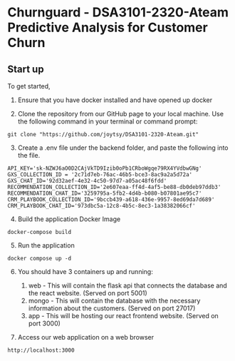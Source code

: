 # Churnguard - DSA3101-2320-Ateam Predictive Analysis for Customer Churn
## Start up
To get started,

1. Ensure that you have docker installed and have opened up docker

2. Clone the repository from our GitHub page to your local machine. Use the following command in your terminal or command prompt:
```
git clone "https://github.com/joytsy/DSA3101-2320-Ateam.git"
```
3. Create a .env file under the backend folder, and paste the following into the file.
```
API_KEY='sk-NZWJ6aO0D2CAjVkTD9Izib0oPb1CRboWgqe79RX4YVdbwGNg'
GXS_COLLECTION_ID = '2c71d7eb-76ac-46b5-bce3-8ac9a2a5d72a'
GXS_CHAT_ID='92d32aef-4e32-4c50-97d7-a05ac48f6fdd'
RECOMMENDATION_COLLECTION_ID='2e607eaa-ff4d-4af5-be88-db0deb97ddb3'
RECOMMENDATION_CHAT_ID='3259795a-5fb2-4d4b-b080-b07801ae95c7'
CRM_PLAYBOOK_COLLECTION_ID='9bccb439-a618-436e-9957-8ed69da7d689'
CRM_PLAYBOOK_CHAT_ID='973dbc5a-12c8-4b5c-8ec3-1a38382066cf'
````

4. Build the application Docker Image
```
docker-compose build 
```

5. Run the application
```
docker compose up -d
```

6. You should have 3 containers up and running:

    1. web - This will contain the flask api that connects the database and the react website. (Served on port 5001)
    2. mongo - This will contain the database with the necessary information about the customers. (Served on port 27017)
    3. app - This will be hosting our react frontend website. (Served on port 3000)


7. Access our web application on a web browser
```
http://localhost:3000
```



<!-- 3. Try Endpoints
### 1. /test (GET)
Calling this should return you 200 to check if the Flask endpoint is running

### 2. /data (GET)
Calling this should return you the data of the customers -->


